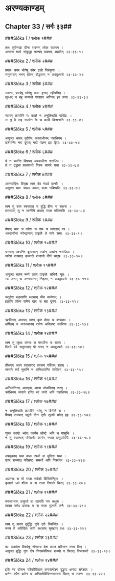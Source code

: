 अरण्यकाण्डम्
===============================


## Chapter 33  / सर्गः ३३##


###Slōka 1 / श्लोक १###


    ततः शूर्पणखा दीना रावणम् लोक रावणम् ।
    अमात्य मध्ये संक्रुद्धा परुषम् वाक्यम् अब्रवीत् ॥३-३३-१॥


###Slōka 2 / श्लोक २###


    प्रमत्तः काम भोगेषु स्वैर वृत्तो निरंकुशः ।
    समुत्पन्नम् भयम् घोरम् बोद्धव्यम् न अवबुध्यसे ॥३-३३-२॥


###Slōka 3 / श्लोक ३###


    सक्तम् ग्राम्येषु भोगेषु काम वृत्तम् महीपतिम् ।
    लुब्धम् न बहु मन्यन्ते श्मशान अग्निम् इव प्रजाः ॥३-३३-३॥


###Slōka 4 / श्लोक ४###


    स्वयम् कार्याणि यः काले न अनुतिष्ठति पार्थिवः ।
    स तु वै सह राज्येन तैः च कार्यैः विनश्यति ॥३-३३-४॥


###Slōka 5 / श्लोक ५###


    अयुक्त चारम् दुर्दर्शम् अस्वाधीनम् नराधिपम् ।
    वर्जयन्ति नरा दूरात् नदी पंकम् इव द्विपाः ॥३-३३-५॥


###Slōka 6 / श्लोक ६###


    ये न रक्षन्ति विषयम् अस्वाधीना नराधिपः ।
    ते न वृद्ध्या प्रकाशन्ते गिरयः सागरे यथा ॥३-३३-६॥


###Slōka 7 / श्लोक ७###


    आत्मवद्भिः विगृह्य त्वम् देव गंधर्व दानवैः ।
    अयुक्त चारः चपलः कथम् राजा भविष्यसि ॥३-३३-७॥


###Slōka 8 / श्लोक ८###


    त्वम् तु बाल स्वभावत् च बुद्धि हीनः च राक्षस ।
    ज्ञातव्यम् तु न जानीषि कथम् राजा भविष्यसि ॥३-३३-८॥


###Slōka 9 / श्लोक ९###


    येषाम् चारः च कोशः च नयः च जयताम् वर ।
    अस्वाधीना नरेन्द्राणाम् प्राकृतैः ते जनैः समाः ॥३-३३-९॥


###Slōka 10 / श्लोक १०###


    यस्मात् पश्यन्ति दूरस्थान् सर्वान् अर्थान् नराधिपाः ।
    चारेण तस्मात् उच्यन्ते राजानो दीर्घ चक्षुषः ॥३-३३-१०॥


###Slōka 11 / श्लोक ११###


    अयुक्त चारम् मन्ये त्वाम् प्राकृतैः सचिवैः युतः ।
    स्व जनम् च जनस्थानम् निहतम् न अवबुध्यसे ॥३-३३-११॥


###Slōka 12 / श्लोक १२###


    चतुर्दश सहस्राणि रक्षसाम् भीम कर्मणाम् ।
    हतानि एकेन रामेण खरः च सह दूषणः ॥३-३३-१२॥


###Slōka 13 / श्लोक १३###


    ऋषीणाम् अभयम् दत्तम् कृत क्षेमाः च दण्डकाः ।
    धर्षितम् च जनस्थानम् रामेण अक्लिष्ट कारिणा ॥३-३३-१३॥


###Slōka 14 / श्लोक १४###


    त्वम् तु लुब्धः प्रमत्तः च पराधीनः च रावण ।
    विषये स्वे समुत्पन्नम् यो भयम् न अवबुध्यसे ॥३-३३-१४॥


###Slōka 15 / श्लोक १५###


    तीक्ष्णम् अल्प प्रदातारम् प्रमत्तम् गर्वितम् शठम् ।
    व्यसने सर्व भूतानि न अभिधावन्ति पार्थिवम् ॥३-३३-१५॥


###Slōka 16 / श्लोक १६###


    अतिमानिनम् अग्राह्यम् आत्म संभावितम् नरम् ।
    क्रोधिनम् व्यसने हन्ति स्व जनो अपि नराधिपम् ॥३-३३-१६॥


###Slōka 17 / श्लोक १७###


    न अनुतिष्ठति कार्याणि भयेषु न बिभेति च ।
    क्षिप्रम् राज्यात् च्युतो दीनः तृणैः तुल्यो भवेत् इह ॥३-३३-१७॥


###Slōka 18 / श्लोक १८###


    शुष्क काष्ठैः भवेत् कार्यम् लोष्टैः अपि च पांसुभिः ।
    न तु स्थानात् परिभ्रष्टैः कार्यम् स्यात् वसुधाधिपैः ॥३-३३-१८॥


###Slōka 19 / श्लोक १९###


    उपभुक्तम् यथा वासः स्रजो वा मृदिता यथा ।
    एवम् राज्यात् परिभ्रष्टः समर्थो अपि निरर्थकः ॥३-३३-१९॥


###Slōka 20 / श्लोक २०###


    अप्रमत्तः च यो राजा सर्वज्ञो विजितेन्द्रियः ।
    कृतज्ञो धर्म शीलः च स राजा तिष्ठते चिरम् ॥३-३३-२०॥


###Slōka 21 / श्लोक २१###


    नयनाभ्याम् प्रसुप्तो वा जागर्ति नय चक्षुषा ।
    व्यक्त क्रोध प्रसादः च स राजा पूज्यते जनैः ॥३-३३-२१॥


###Slōka 22 / श्लोक २२###


    त्वम् तु रावण दुर्बुद्धिः गुणैः एतैः विवर्जितः ।
    यस्य ते अविदितः चारैः रक्षसाम् सुमहान् वधः ॥३-३३-२२॥


###Slōka 23 / श्लोक २३###


    पर अवमंता विषयेषु संगवान्न देश काल प्रविभाग तत्त्व वित् ।
    अयुक्त बुद्धिः गुण दोष निश्चयेविपन्न राज्यो न चिरात् विपत्स्यते ॥३-३३-२३॥


###Slōka 24 / श्लोक २४###


    इति स्व दोषान् परिकीर्तिताम् तयासमीक्ष्य बुद्ध्या क्षणदा चरेश्वरः ।
    धनेन दर्पेण बलेन च अन्वितोविचिन्तयामास चिरम् स रावणः ॥३-३३-२४॥


